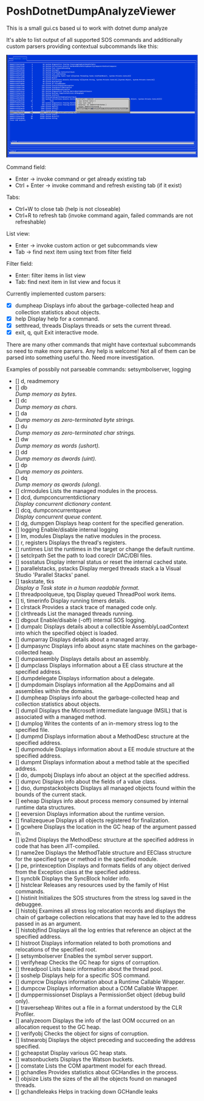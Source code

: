 # PoshDotnetDumpAnalyzeViewer
This is a small gui.cs based ui to work with dotnet dump analyze

It's able to list output of all supported SOS commands and additionally custom parsers providing contextual subcommands like this:

![img.png](img.png)

Command field:
- Enter -> invoke command or get already existing tab
- Ctrl + Enter -> invoke command and refresh existing tab (if it exist) 

Tabs:
- Ctrl+W to close tab (help is not closeable)
- Ctrl+R to refresh tab (invoke command again, failed commands are not refreshable)

List view:
- Enter -> invoke custom action or get subcommands view
- Tab -> find next item using text from filter field

Filter field:
- Enter: filter items in list view 
- Tab: find next item in list view and focus it

Currently implemented custom parsers:

- [x] dumpheap <arguments>                       Displays info about the garbage-collected heap and collection statistics about objects.
- [x] help <command>                             Display help for a command.
- [x] setthread, threads <thread>                Displays threads or sets the current thread.
- [x] exit, q, quit                              Exit interactive mode.

There are many other commands that might have contextual subcommands so need to make more parsers. Any help is welcome!
Not all of them can be parsed into something useful tho. Need more investigation.

Examples of possbily not parseable commands:
setsymbolserver, logging

- [] d, readmemory
- [] db <address>                               Dump memory as bytes.
- [] dc <address>                               Dump memory as chars.
- [] da <address>                               Dump memory as zero-terminated byte strings.
- [] du <address>                               Dump memory as zero-terminated char strings.
- [] dw <address>                               Dump memory as words (ushort).
- [] dd <address>                               Dump memory as dwords (uint).
- [] dp <address>                               Dump memory as pointers.
- [] dq <address>                               Dump memory as qwords (ulong).
- [] clrmodules                                 Lists the managed modules in the process.
- [] dcd, dumpconcurrentdictionary <address>    Display concurrent dictionary content.
- [] dcq, dumpconcurrentqueue <address>         Display concurrent queue content.
- [] dg, dumpgen <generation>                   Displays heap content for the specified generation.
- [] logging                                    Enable/disable internal logging
- [] lm, modules                                Displays the native modules in the process.
- [] r, registers                               Displays the thread's registers.
- [] runtimes                                   List the runtimes in the target or change the default runtime.
- [] setclrpath <path>                          Set the path to load coreclr DAC/DBI files.
- [] sosstatus                                  Display internal status or reset the internal cached state.
- [] parallelstacks, pstacks                    Display merged threads stack a la Visual Studio 'Parallel Stacks' panel.
- [] taskstate, tks <address>                   Display a Task state in a human readable format.
- [] threadpoolqueue, tpq                       Display queued ThreadPool work items.
- [] ti, timerinfo                              Display running timers details.
- [] clrstack <arguments>                       Provides a stack trace of managed code only.
- [] clrthreads <arguments>                     List the managed threads running.
- [] dbgout <arguments>                         Enable/disable (-off) internal SOS logging.
- [] dumpalc <arguments>                        Displays details about a collectible AssemblyLoadContext into which the specified object is loaded.
- [] dumparray <arguments>                      Displays details about a managed array.
- [] dumpasync <arguments>                      Displays info about async state machines on the garbage-collected heap.
- [] dumpassembly <arguments>                   Displays details about an assembly.
- [] dumpclass <arguments>                      Displays information about a EE class structure at the specified address.
- [] dumpdelegate <arguments>                   Displays information about a delegate.
- [] dumpdomain <arguments>                     Displays information all the AppDomains and all assemblies within the domains.
- [] dumpheap <arguments>                       Displays info about the garbage-collected heap and collection statistics about objects.
- [] dumpil <arguments>                         Displays the Microsoft intermediate language (MSIL) that is associated with a managed method.
- [] dumplog <arguments>                        Writes the contents of an in-memory stress log to the specified file.
- [] dumpmd <arguments>                         Displays information about a MethodDesc structure at the specified address.
- [] dumpmodule <arguments>                     Displays information about a EE module structure at the specified address.
- [] dumpmt <arguments>                         Displays information about a method table at the specified address.
- [] do, dumpobj <arguments>                    Displays info about an object at the specified address.
- [] dumpvc <arguments>                         Displays info about the fields of a value class.
- [] dso, dumpstackobjects <arguments>          Displays all managed objects found within the bounds of the current stack.
- [] eeheap <arguments>                         Displays info about process memory consumed by internal runtime data structures.
- [] eeversion <arguments>                      Displays information about the runtime version.
- [] finalizequeue <arguments>                  Displays all objects registered for finalization.
- [] gcwhere <arguments>                        Displays the location in the GC heap of the argument passed in.
- [] ip2md <arguments>                          Displays the MethodDesc structure at the specified address in code that has been JIT-compiled.
- [] name2ee <arguments>                        Displays the MethodTable structure and EEClass structure for the specified type or method in the specified module.
- [] pe, printexception <arguments>             Displays and formats fields of any object derived from the Exception class at the specified address.
- [] syncblk <arguments>                        Displays the SyncBlock holder info.
- [] histclear <arguments>                      Releases any resources used by the family of Hist commands.
- [] histinit <arguments>                       Initializes the SOS structures from the stress log saved in the debuggee.
- [] histobj <arguments>                        Examines all stress log relocation records and displays the chain of garbage collection relocations that may have led to the address passed in as an argument.
- [] histobjfind <arguments>                    Displays all the log entries that reference an object at the specified address.
- [] histroot <arguments>                       Displays information related to both promotions and relocations of the specified root.
- [] setsymbolserver <arguments>                Enables the symbol server support.
- [] verifyheap <arguments>                     Checks the GC heap for signs of corruption.
- [] threadpool <arguments>                     Lists basic information about the thread pool.
- [] soshelp <arguments>                        Displays help for a specific SOS command.
- [] dumprcw <arguments>                        Displays information about a Runtime Callable Wrapper.
- [] dumpccw <arguments>                        Displays information about a COM Callable Wrapper.
- [] dumppermissionset <arguments>              Displays a PermissionSet object (debug build only).
- [] traverseheap <arguments>                   Writes out a file in a format understood by the CLR Profiler.
- [] analyzeoom <arguments>                     Displays the info of the last OOM occurred on an allocation request to the GC heap.
- [] verifyobj <arguments>                      Checks the object for signs of corruption.
- [] listnearobj <arguments>                    Displays the object preceding and succeeding the address specified.
- [] gcheapstat <arguments>                     Display various GC heap stats.
- [] watsonbuckets <arguments>                  Displays the Watson buckets.
- [] comstate <arguments>                       Lists the COM apartment model for each thread.
- [] gchandles <arguments>                      Provides statistics about GCHandles in the process.
- [] objsize <arguments>                        Lists the sizes of the all the objects found on managed threads.
- [] gchandleleaks <arguments>                  Helps in tracking down GCHandle leaks
